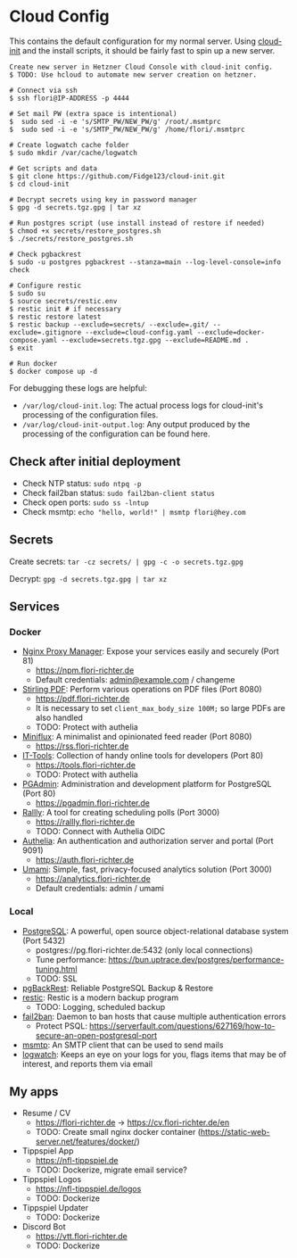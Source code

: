 # Cloud Config

This contains the default configuration for my normal server.
Using [cloud-init](https://cloudinit.readthedocs.io/en/latest/reference/modules.html) and the install scripts, it should be fairly fast to spin up a new server.


``` sh-session
Create new server in Hetzner Cloud Console with cloud-init config.
$ TODO: Use hcloud to automate new server creation on hetzner.

# Connect via ssh
$ ssh flori@IP-ADDRESS -p 4444

# Set mail PW (extra space is intentional)
$  sudo sed -i -e 's/SMTP_PW/NEW_PW/g' /root/.msmtprc
$  sudo sed -i -e 's/SMTP_PW/NEW_PW/g' /home/flori/.msmtprc

# Create logwatch cache folder
$ sudo mkdir /var/cache/logwatch

# Get scripts and data
$ git clone https://github.com/Fidge123/cloud-init.git
$ cd cloud-init

# Decrypt secrets using key in password manager
$ gpg -d secrets.tgz.gpg | tar xz

# Run postgres script (use install instead of restore if needed)
$ chmod +x secrets/restore_postgres.sh
$ ./secrets/restore_postgres.sh

# Check pgbackrest
$ sudo -u postgres pgbackrest --stanza=main --log-level-console=info check

# Configure restic
$ sudo su
$ source secrets/restic.env 
$ restic init # if necessary
$ restic restore latest
$ restic backup --exclude=secrets/ --exclude=.git/ --exclude=.gitignore --exclude=cloud-config.yaml --exclude=docker-compose.yaml --exclude=secrets.tgz.gpg --exclude=README.md .
$ exit

# Run docker
$ docker compose up -d
```

For debugging these logs are helpful:
- `/var/log/cloud-init.log`: The actual process logs for cloud-init's processing of the configuration files.
- `/var/log/cloud-init-output.log`: Any output produced by the processing of the configuration can be found here.

## Check after initial deployment

- Check NTP status: `sudo ntpq -p`
- Check fail2ban status: `sudo fail2ban-client status`
- Check open ports: `sudo ss -lntup`
- Check msmtp: `echo "hello, world!" | msmtp flori@hey.com`

## Secrets

Create secrets: `tar -cz secrets/ | gpg -c -o secrets.tgz.gpg`

Decrypt: `gpg -d secrets.tgz.gpg | tar xz`

## Services

### Docker
- [Nginx Proxy Manager](https://nginxproxymanager.com): Expose your services easily and securely (Port 81)
  - https://npm.flori-richter.de
  - Default credentials: admin@example.com / changeme
- [Stirling PDF](https://github.com/Stirling-Tools/Stirling-PDF): Perform various operations on PDF files (Port 8080)
  - https://pdf.flori-richter.de
  - It is necessary to set `client_max_body_size 100M;` so large PDFs are also handled
  - TODO: Protect with authelia
- [Miniflux](https://miniflux.app): A minimalist and opinionated feed reader (Port 8080)
  - https://rss.flori-richter.de
- [IT-Tools](https://github.com/CorentinTh/it-tools): Collection of handy online tools for developers (Port 80)
  - https://tools.flori-richter.de
  - TODO: Protect with authelia
- [PGAdmin](https://www.pgadmin.org): Administration and development platform for PostgreSQL (Port 80)
  - https://pgadmin.flori-richter.de
- [Rallly](https://support.rallly.co/self-hosting/introduction): A tool for creating scheduling polls (Port 3000)
  - https://rallly.flori-richter.de
  - TODO: Connect with Authelia OIDC
- [Authelia](https://www.authelia.com/): An authentication and authorization server and portal (Port 9091)
  - https://auth.flori-richter.de
- [Umami](https://umami.is/docs): Simple, fast, privacy-focused analytics solution (Port 3000)
  - https://analytics.flori-richter.de
  - Default credentials: admin / umami

### Local
- [PostgreSQL](https://www.postgresql.org): A powerful, open source object-relational database system (Port 5432)
  - postgres://pg.flori-richter.de:5432 (only local connections)
  - Tune performance: https://bun.uptrace.dev/postgres/performance-tuning.html
  - TODO: SSL
- [pgBackRest](https://pgbackrest.org): Reliable PostgreSQL Backup & Restore
- [restic](https://restic.net): Restic is a modern backup program
  - TODO: Logging, scheduled backup
- [fail2ban](https://www.fail2ban.org): Daemon to ban hosts that cause multiple authentication errors
  - Protect PSQL: https://serverfault.com/questions/627169/how-to-secure-an-open-postgresql-port
- [msmtp](https://wiki.debian.org/msmtp): An SMTP client that can be used to send mails
- [logwatch](https://ubuntu.com/server/docs/how-to-install-and-configure-logwatch): Keeps an eye on your logs for you, flags items that may be of interest, and reports them via email

## My apps

- Resume / CV
  - https://flori-richter.de -> https://cv.flori-richter.de/en
  - TODO: Create small nginx docker container (https://static-web-server.net/features/docker/)
- Tippspiel App
  - https://nfl-tippspiel.de
  - TODO: Dockerize, migrate email service?
- Tippspiel Logos
  - https://nfl-tippspiel.de/logos
  - TODO: Dockerize
- Tippspiel Updater
  - TODO: Dockerize
- Discord Bot
  - https://vtt.flori-richter.de
  - TODO: Dockerize
